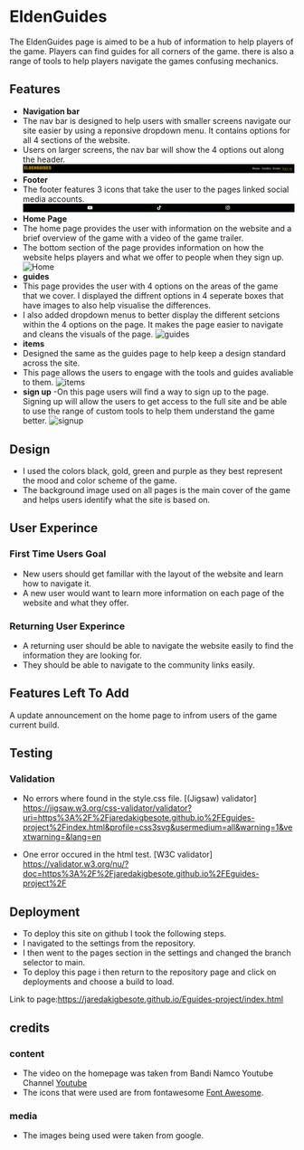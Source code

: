 # EldenGuides

The EldenGuides page is aimed to be a hub of information to help players of the game. Players can find guides for all corners of the game. there is also a range of tools to help players navigate the games confusing mechanics.

## Features

- __Navigation bar__
- The nav bar is designed to help users with smaller screens navigate our site easier by using a reponsive dropdown menu. It contains options for all 4 sections of the website.
- Users on larger screens, the nav bar will show the 4 options out along the header.
   ![Nav Bar](https://github.com/jaredakigbesote/Eguides-project/blob/main/assets/media/navv.PNG)
- __Footer__
- The footer features 3 icons that take the user to the pages linked social media accounts.
   ![footer](https://github.com/jaredakigbesote/Eguides-project/blob/main/assets/media/nav.PNG)
- __Home Page__
- The home page provides the user with information on the website and a brief overview of the game with a video of the game trailer.
- The bottom section of the page provides information on how the website helps players and what we offer to people when they sign up.
   ![Home](https://github.com/jaredakigbesote/Eguides-project/blob/main/assets/media/home%20page.PNG)
- __guides__
- This page provides the user with 4 options on the areas of the game that we cover. I displayed the diffrent options in 4 seperate boxes that have images to also help visualise the differences.
- I also added dropdown menus to better display the different setcions within the 4 options on the page. It makes the page easier to navigate and cleans the visuals of the page.
   ![guides](https://github.com/jaredakigbesote/Eguides-project/blob/main/assets/media/guides.PNG)
- __items__
- Designed the same as the guides page to help keep a design standard across the site.
- This page allows the users to engage with the tools and guides avaliable to them.
   ![items](https://github.com/jaredakigbesote/Eguides-project/blob/main/assets/media/items.PNG)
- __sign up__
-On this page users will find a way to sign up to the page. Signing up will allow the users to get access to the full site and be able to use the range of custom tools to help them understand the game better.
   ![signup](https://github.com/jaredakigbesote/Eguides-project/blob/main/assets/media/sign%20up.PNG)

## Design
- I used the colors black, gold, green and purple as they best represent the mood and color scheme of the game.
- The background image used on all pages is the main cover of the game and helps users identify what the site is based on.

## User Experince

###  First Time Users Goal
- New users should get famillar with the layout of the website and learn how to navigate it.
- A new user would want to learn more information on each page of the website and what they offer.

### Returning User Experince
- A returning user should be able to navigate the website easily to find the information they are looking for.
- They should be able to navigate to the community links easily.

## Features Left To Add
A update announcement on the home page to infrom users of the game current build.

## Testing
### Validation
- No errors where found in the style.css file. [(Jigsaw) validator] https://jigsaw.w3.org/css-validator/validator?uri=https%3A%2F%2Fjaredakigbesote.github.io%2FEguides-project%2Findex.html&profile=css3svg&usermedium=all&warning=1&vextwarning=&lang=en

- One error occured in the html test. [W3C validator] https://validator.w3.org/nu/?doc=https%3A%2F%2Fjaredakigbesote.github.io%2FEguides-project%2F

## Deployment

- To deploy this site on github I took the following steps.
- I navigated to the settings from the repository.
- I then went to the pages section in the settings and changed the branch selector to main.
- To deploy this page i then return to the repository page and click on deployments and choose a build to load.

Link to page:https://jaredakigbesote.github.io/Eguides-project/index.html

## credits

### content
- The video on the homepage was taken from Bandi Namco Youtube Channel [Youtube](https://www.youtube.com/@BandaiNamcoEntertainmentEurope)
- The icons that were used are from fontawesome [Font Awesome](https://fontawesome.com/).

### media 
- The images being used were taken from google.